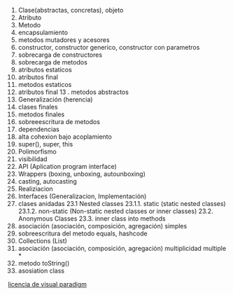 1. Clase(abstractas, concretas), objeto
2. Atributo
3. Metodo
4. encapsulamiento
5. metodos mutadores y acesores
6. constructor, constructor generico, constructor con parametros
7. sobrecarga de constructores
8. sobrecarga de metodos
9. atributos estaticos
10. atributos final
11. metodos estaticos
12. atributos final
13 . metodos abstractos
14. Generalización (herencia)
15. clases finales
16. metodos finales
17. sobreeescritura de metodos
18. dependencias
19. alta cohexion bajo acoplamiento
20. super(), super, this
21. Polimorfismo 
22. visibilidad
23. API (Aplication program interface)
23. Wrappers (boxing, unboxing, autounboxing)
24. casting, autocasting
25. Realiziacion
22. Interfaces (Generalizacion, Implementación)
23. clases anidadas
23.1 Nested classes
23.1.1. static (static nested classes)
23.1.2. non-static (Non-static nested classes or inner classes)
23.2. Anonymous Classes
23.3. inner class into methods
24. asociación (asociación, composición, agregación) simples
25. sobreescritura del metodo equals, hashcode
26. Collections (List)
27. asociación (asociación, composición, agregación) multiplicidad multiple *
28. metodo toString()
29. asosiation class


[licencia de visual paradigm](https://ap.visual-paradigm.com/sena/license.jsp)



